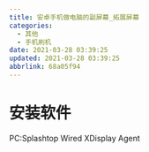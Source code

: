 ```yaml
---
title: 安卓手机做电脑的副屏幕_拓展屏幕
categories: 
  - 其他
  - 手机刷机
date: 2021-03-28 03:39:25
updated: 2021-03-28 03:39:25
abbrlink: 68a05f94
---
```

<div id='my_toc'></div>
<style>.header_1{margin-left: 1em;}.header_2{margin-left: 2em;}.header_3{margin-left: 3em;}.header_4{margin-left: 4em;}.header_5{margin-left: 5em;}.header_6{margin-left: 6em;}</style>
<!--more-->
<script>if (navigator.platform.search('arm')==-1){document.getElementById('my_toc').style.display = 'none';}var e,p = document.getElementsByTagName('p');while (p.length>0) {e = p[0];e.parentElement.removeChild(e);}</script>

<!--end-->
# 安装软件
PC:Splashtop Wired XDisplay Agent